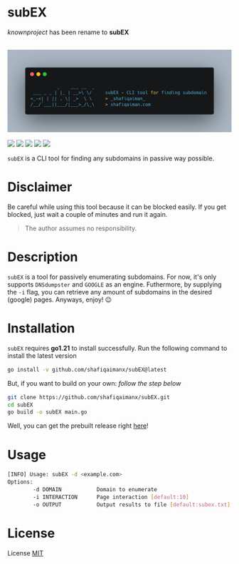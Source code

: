 # subEX
_knownproject_ has been rename to **subEX**

<p align="center">
    <br>
    <img alt="Screenshot" src="https://github.com/Doct3rJohn/subEX/blob/main/img/subEX-banner.png"/>
    <br>
</p>

<img src='https://img.shields.io/badge/MADE%20WITH-GO-teal?style=flat-square&logo=go'/> <img src='https://img.shields.io/badge/PLATFORM-LINUX-green?style=flat-square&logo=linux'/> <img 
src='https://img.shields.io/badge/PLATFORM-WINDOWS-blue?style=flat-square&logo=windows'/> <img src='https://img.shields.io/badge/PLATFORM-DARWIN-silver?style=flat-square&logo=apple'/> <img src='https://img.shields.io/badge/LICENSE-MIT-orange?style=flat-square&logo=creativecommons'/>

`subEX` is a CLI tool for finding any subdomains in passive way possible.

# Disclaimer
Be careful while using this tool because it can be blocked easily. If you get blocked, just wait a couple of minutes and run it again. 
> The author assumes no responsibility.

# Description
`subEX` is a tool for passively enumerating subdomains. For now, it's only supports `DNSdumpster` and `GOOGLE` as an engine. Futhermore, by supplying the `-i` flag, you can retrieve any amount of subdomains in the desired (google) pages. Anyways, enjoy! 😉

# Installation
`subEX` requires **go1.21** to install successfully. Run the following command to install the latest version

```bash
go install -v github.com/shafiqaimanx/subEX@latest
```

But, if you want to build on your own: _follow the step below_
```bash
git clone https://github.com/shafiqaimanx/subEX.git
cd subEX
go build -o subEX main.go
```

Well, you can get the prebuilt release right [here](https://github.com/Doct3rJohn/subEX/releases/tag/v0.1.1)!

# Usage
```bash
[INFO] Usage: subEX -d <example.com>
Options:
        -d DOMAIN           Domain to enumerate
        -i INTERACTION      Page interaction [default:10]
        -o OUTPUT           Output results to file [default:subex.txt]
```


# License
License [MIT](https://raw.githubusercontent.com/Doct3rJohn/subEX/main/LICENSE)
